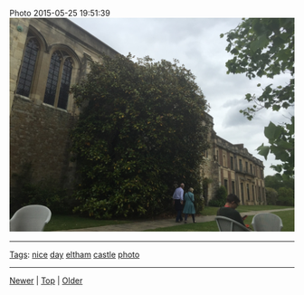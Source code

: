 <!--
title: Photo 2015-05-25 19
date: 2020-06-28T14:51:45.056Z
tags: nice, day, eltham, castle, photo
-->





Photo 2015-05-25 19:51:39
![](119873794807-0.jpg)

<!--BOTTOM-POST-NAVIGATION-->
---

[Tags](tags.md): [nice](tag-nice.md) [day](tag-day.md) [eltham](tag-eltham.md) [castle](tag-castle.md) [photo](tag-photo.md)

---

[Newer](119689239707.md) | [Top](index.md) | [Older](119874340407.md)